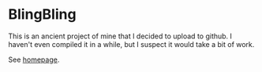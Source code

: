 # BlingBling

This is an ancient project of mine that I decided to upload to github. I
haven't even compiled it in a while, but I suspect it would take a bit of work.

See [homepage](https://mpcomplete.org/proj/blingbling/).
